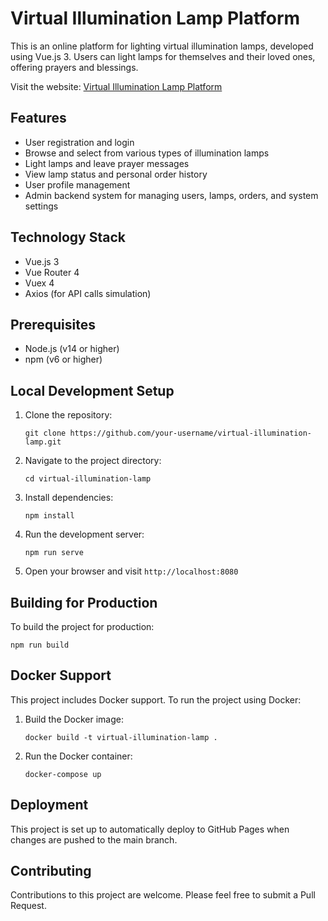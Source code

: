 # Virtual Illumination Lamp Platform

This is an online platform for lighting virtual illumination lamps, developed using Vue.js 3. Users can light lamps for themselves and their loved ones, offering prayers and blessings.

Visit the website: [Virtual Illumination Lamp Platform](https://jerryliu208.github.io/virtual-illumination-lamp/)

## Features

- User registration and login
- Browse and select from various types of illumination lamps
- Light lamps and leave prayer messages
- View lamp status and personal order history
- User profile management
- Admin backend system for managing users, lamps, orders, and system settings

## Technology Stack

- Vue.js 3
- Vue Router 4
- Vuex 4
- Axios (for API calls simulation)

## Prerequisites

- Node.js (v14 or higher)
- npm (v6 or higher)

## Local Development Setup

1. Clone the repository:
   ```
   git clone https://github.com/your-username/virtual-illumination-lamp.git
   ```

2. Navigate to the project directory:
   ```
   cd virtual-illumination-lamp
   ```

3. Install dependencies:
   ```
   npm install
   ```

4. Run the development server:
   ```
   npm run serve
   ```

5. Open your browser and visit `http://localhost:8080`

## Building for Production

To build the project for production:

```
npm run build
```

## Docker Support

This project includes Docker support. To run the project using Docker:

1. Build the Docker image:
   ```
   docker build -t virtual-illumination-lamp .
   ```

2. Run the Docker container:
   ```
   docker-compose up
   ```

## Deployment

This project is set up to automatically deploy to GitHub Pages when changes are pushed to the main branch.

## Contributing

Contributions to this project are welcome. Please feel free to submit a Pull Request.
